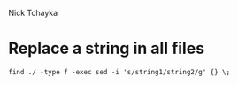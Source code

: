 Nick Tchayka

# Replace a string in all files

`find ./ -type f -exec sed -i 's/string1/string2/g' {} \;`
